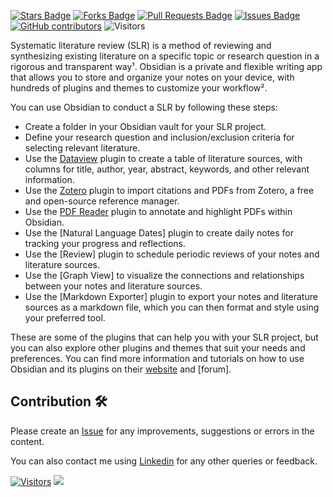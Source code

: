 <a href="https://github.com/drshahizan/SLR-FC/stargazers"><img src="https://img.shields.io/github/stars/drshahizan/SLR-FC" alt="Stars Badge"/></a>
<a href="https://github.com/drshahizan/SLR-FC/network/members"><img src="https://img.shields.io/github/forks/drshahizan/SLR-FC" alt="Forks Badge"/></a>
<a href="https://github.com/drshahizan/SLR-FC"><img src="https://img.shields.io/github/issues-pr/drshahizan/SLR-FC" alt="Pull Requests Badge"/></a>
<a href="https://github.com/drshahizan/SLR-FC/issues"><img src="https://img.shields.io/github/issues/drshahizan/SLR-FC" alt="Issues Badge"/></a>
<a href="https://github.com/drshahizan/SLR-FC/graphs/contributors"><img alt="GitHub contributors" src="https://img.shields.io/github/contributors/drshahizan/SLR-FC?color=2b9348"></a>
![Visitors](https://api.visitorbadge.io/api/visitors?path=https%3A%2F%2Fgithub.com%2Fdrshahizan%2FSLR-FC&labelColor=%23d9e3f0&countColor=%23697689&style=flat)

Systematic literature review (SLR) is a method of reviewing and synthesizing existing literature on a specific topic or research question in a rigorous and transparent way¹. Obsidian is a private and flexible writing app that allows you to store and organize your notes on your device, with hundreds of plugins and themes to customize your workflow².

You can use Obsidian to conduct a SLR by following these steps:

- Create a folder in your Obsidian vault for your SLR project.
- Define your research question and inclusion/exclusion criteria for selecting relevant literature.
- Use the [Dataview](https://blacksmithgu.github.io/obsidian-dataview/) plugin to create a table of literature sources, with columns for title, author, year, abstract, keywords, and other relevant information.
- Use the [Zotero](https://github.com/mgmeyers/obsidian-zotero-integration) plugin to import citations and PDFs from Zotero, a free and open-source reference manager.
- Use the [PDF Reader](https://github.com/elias-sundqvist/obsidian-annotator) plugin to annotate and highlight PDFs within Obsidian.
- Use the [Natural Language Dates] plugin to create daily notes for tracking your progress and reflections.
- Use the [Review] plugin to schedule periodic reviews of your notes and literature sources.
- Use the [Graph View] to visualize the connections and relationships between your notes and literature sources.
- Use the [Markdown Exporter] plugin to export your notes and literature sources as a markdown file, which you can then format and style using your preferred tool.

These are some of the plugins that can help you with your SLR project, but you can also explore other plugins and themes that suit your needs and preferences. You can find more information and tutorials on how to use Obsidian and its plugins on their [website](https://obsidian.md/) and [forum]. 

## Contribution 🛠️
Please create an [Issue](https://github.com/drshahizan/SLR-FC/issues) for any improvements, suggestions or errors in the content.

You can also contact me using [Linkedin](https://www.linkedin.com/in/drshahizan/) for any other queries or feedback.

[![Visitors](https://api.visitorbadge.io/api/visitors?path=https%3A%2F%2Fgithub.com%2Fdrshahizan&labelColor=%23697689&countColor=%23555555&style=plastic)](https://visitorbadge.io/status?path=https%3A%2F%2Fgithub.com%2Fdrshahizan)
![](https://hit.yhype.me/github/profile?user_id=81284918)
